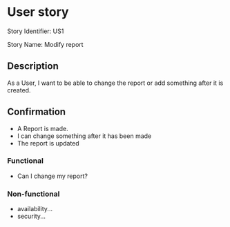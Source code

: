 # User story 

Story Identifier: US1

Story Name: Modify report

## Description 

As a User, I want to be able to change the report or add something after it is created.

## Confirmation

- A Report is made.
- I can change something after it has been made
- The report is updated

### Functional

- Can I change my report?

### Non-functional

- availability...
- security...
